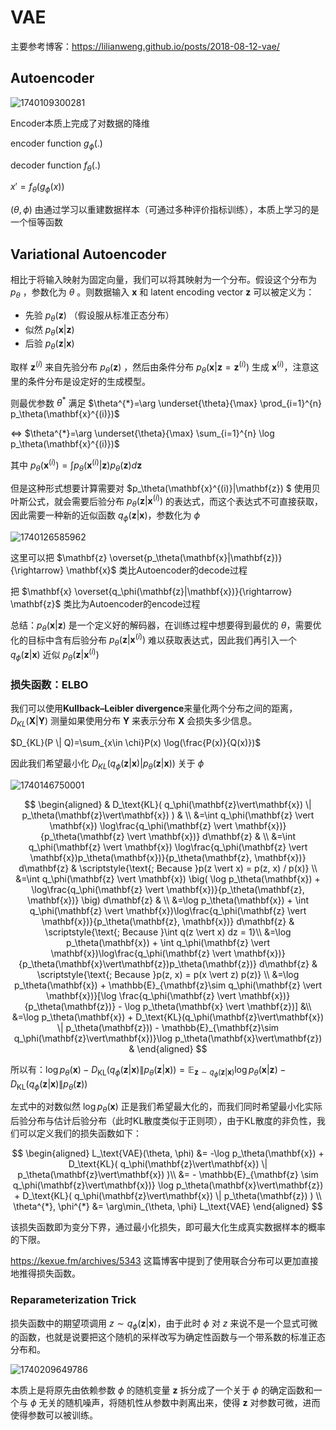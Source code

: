# VAE

主要参考博客：https://lilianweng.github.io/posts/2018-08-12-vae/

## Autoencoder

![1740109300281](image/VAE/1740109300281.png)

Encoder本质上完成了对数据的降维

encoder function $g_\phi(.)$

decoder function $f_\theta(.)$

$x'=f_\theta(g_\phi(x))$

$(\theta,\phi )$ 由通过学习以重建数据样本（可通过多种评价指标训练），本质上学习的是一个恒等函数

## Variational Autoencoder

相比于将输入映射为固定向量，我们可以将其映射为一个分布。假设这个分布为 $p_\theta$ ，参数化为 $\theta$ 。则数据输入 $\mathbf{x}$ 和 latent encoding vector $\mathbf{z}$ 可以被定义为：

* 先验 $p_\theta(\mathbf{z})$ （假设服从标准正态分布）
* 似然 $p_\theta(\mathbf{x}|\mathbf{z})$
* 后验 $p_\theta(\mathbf{z}|\mathbf{x})$

取样 $\mathbf{z}^{(i)}$ 来自先验分布 $p_\theta(\mathbf{z})$ ，然后由条件分布 $p_\theta(\mathbf{x}|\mathbf{z}=\mathbf{z}^{(i)})$ 生成 $\mathbf{x}^{(i)}$，注意这里的条件分布是设定好的生成模型。

则最优参数 $\theta^{*}$ 满足 $\theta^{*}=\arg \underset{\theta}{\max} \prod_{i=1}^{n} p_\theta(\mathbf{x}^{(i)})$

<=>   $\theta^{*}=\arg \underset{\theta}{\max} \sum_{i=1}^{n} \log p_\theta(\mathbf{x}^{(i)})$

其中   $p_\theta(\mathbf{x}^{(i)})=\int p_\theta(\mathbf{x}^{(i)}|\mathbf{z}) p_\theta(\mathbf{z})d\mathbf{z}$

但是这种形式想要计算需要对 $p_\theta(\mathbf{x}^{(i)}|\mathbf{z}) $ 使用贝叶斯公式，就会需要后验分布 $p_\theta(\mathbf{z}|\mathbf{x}^{(i)})$ 的表达式，而这个表达式不可直接获取，因此需要一种新的近似函数 $q_\phi(\mathbf{z}|\mathbf{x})$，参数化为 $\phi$

![1740126585962](image/VAE/1740126585962.png)

这里可以把  $\mathbf{z} \overset{p_\theta(\mathbf{x}|\mathbf{z})}{\rightarrow} \mathbf{x}$ 类比Autoencoder的decode过程

把 $\mathbf{x} \overset{q_\phi(\mathbf{z}|\mathbf{x})}{\rightarrow} \mathbf{z}$ 类比为Autoencoder的encode过程

总结：$p_\theta( \mathbf{x}|\mathbf{z})$ 是一个定义好的解码器，在训练过程中想要得到最优的 $\theta$，需要优化的目标中含有后验分布 $p_\theta(\mathbf{z}|\mathbf{x}^{(i)})$ 难以获取表达式，因此我们再引入一个 $q_\phi(\mathbf{z}|\mathbf{x})$ 近似 $p_\theta(\mathbf{z}|\mathbf{x}^{(i)})$

### 损失函数：ELBO

我们可以使用**Kullback–Leibler divergence**来量化两个分布之间的距离，$D_{KL}(\mathbf{X}|\mathbf{Y})$ 测量如果使用分布 $\mathbf{Y}$ 来表示分布 $\mathbf{X}$ 会损失多少信息。

$D_{KL}(P \| Q)=\sum_{x\in \chi}P(x) \log(\frac{P(x)}{Q(x)})$

因此我们希望最小化 $D_{KL}(q_\phi(\mathbf{z}|\mathbf{x})| p_\theta(\mathbf{z}|\mathbf{x}) )$ 关于 $\phi$

![1740146750001](image/VAE/1740146750001.png)

$$
\begin{aligned}
& D_\text{KL}( q_\phi(\mathbf{z}\vert\mathbf{x}) \| p_\theta(\mathbf{z}\vert\mathbf{x}) ) & \\
&=\int q_\phi(\mathbf{z} \vert \mathbf{x}) \log\frac{q_\phi(\mathbf{z} \vert \mathbf{x})}{p_\theta(\mathbf{z} \vert \mathbf{x})} d\mathbf{z} & \\
&=\int q_\phi(\mathbf{z} \vert \mathbf{x}) \log\frac{q_\phi(\mathbf{z} \vert \mathbf{x})p_\theta(\mathbf{x})}{p_\theta(\mathbf{z}, \mathbf{x})} d\mathbf{z} & \scriptstyle{\text{; Because }p(z \vert x) = p(z, x) / p(x)} \\
&=\int q_\phi(\mathbf{z} \vert \mathbf{x}) \big( \log p_\theta(\mathbf{x}) + \log\frac{q_\phi(\mathbf{z} \vert \mathbf{x})}{p_\theta(\mathbf{z}, \mathbf{x})} \big) d\mathbf{z} & \\
&=\log p_\theta(\mathbf{x}) + \int q_\phi(\mathbf{z} \vert \mathbf{x})\log\frac{q_\phi(\mathbf{z} \vert \mathbf{x})}{p_\theta(\mathbf{z}, \mathbf{x})} d\mathbf{z} & \scriptstyle{\text{; Because }\int q(z \vert x) dz = 1}\\
&=\log p_\theta(\mathbf{x}) + \int q_\phi(\mathbf{z} \vert \mathbf{x})\log\frac{q_\phi(\mathbf{z} \vert \mathbf{x})}{p_\theta(\mathbf{x}\vert\mathbf{z})p_\theta(\mathbf{z})} d\mathbf{z} & \scriptstyle{\text{; Because }p(z, x) = p(x \vert z) p(z)} \\
&=\log p_\theta(\mathbf{x}) + \mathbb{E}_{\mathbf{z}\sim q_\phi(\mathbf{z} \vert \mathbf{x})}[\log \frac{q_\phi(\mathbf{z} \vert \mathbf{x})}{p_\theta(\mathbf{z})} - \log p_\theta(\mathbf{x} \vert \mathbf{z})] &\\
&=\log p_\theta(\mathbf{x}) + D_\text{KL}(q_\phi(\mathbf{z}\vert\mathbf{x}) \| p_\theta(\mathbf{z})) - \mathbb{E}_{\mathbf{z}\sim q_\phi(\mathbf{z}\vert\mathbf{x})}\log p_\theta(\mathbf{x}\vert\mathbf{z}) &
\end{aligned}
$$

所以有：$\log p_\theta(\mathbf{x}) - D_\text{KL}( q_\phi(\mathbf{z}\vert\mathbf{x}) \| p_\theta(\mathbf{z}\vert\mathbf{x}) ) = \mathbb{E}_{\mathbf{z}\sim q_\phi(\mathbf{z}\vert\mathbf{x})}\log p_\theta(\mathbf{x}\vert\mathbf{z}) - D_\text{KL}(q_\phi(\mathbf{z}\vert\mathbf{x}) \| p_\theta(\mathbf{z}))$

左式中的对数似然 $\log p_\theta(\mathbf{x})$ 正是我们希望最大化的，而我们同时希望最小化实际后验分布与估计后验分布（此时KL散度类似于正则项），由于KL散度的非负性，我们可以定义我们的损失函数如下：

$$
\begin{aligned}
L_\text{VAE}(\theta, \phi) 
&= -\log p_\theta(\mathbf{x}) + D_\text{KL}( q_\phi(\mathbf{z}\vert\mathbf{x}) \| p_\theta(\mathbf{z}\vert\mathbf{x}) )\\
&= - \mathbb{E}_{\mathbf{z} \sim q_\phi(\mathbf{z}\vert\mathbf{x})} \log p_\theta(\mathbf{x}\vert\mathbf{z}) + D_\text{KL}( q_\phi(\mathbf{z}\vert\mathbf{x}) \| p_\theta(\mathbf{z}) ) \\
\theta^{*}, \phi^{*} &= \arg\min_{\theta, \phi} L_\text{VAE}
\end{aligned}
$$

该损失函数即为变分下界，通过最小化损失，即可最大化生成真实数据样本的概率的下限。

https://kexue.fm/archives/5343 这篇博客中提到了使用联合分布可以更加直接地推得损失函数。

### Reparameterization Trick

损失函数中的期望项调用 $z\sim q_\phi(\mathbf{z}|\mathbf{x})$，由于此时 $\phi$ 对 $z$ 来说不是一个显式可微的函数，也就是说要把这个随机的采样改写为确定性函数与一个带系数的标准正态分布和。

![1740209649786](image/VAE/1740209649786.png)

本质上是将原先由依赖参数 $\phi$ 的随机变量 $\mathbf{z}$ 拆分成了一个关于 $\phi$ 的确定函数和一个与 $\phi$ 无关的随机噪声，将随机性从参数中剥离出来，使得 $\mathbf{z}$ 对参数可微，进而使得参数可以被训练。
